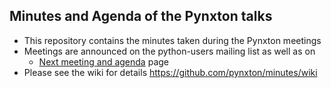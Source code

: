 Minutes and Agenda of the Pynxton talks
-------------------------------------------

- This repository contains the minutes taken during the Pynxton meetings
- Meetings are announced on the python-users mailing list as well as on 
  - [Next meeting and agenda](https://github.com/pynxton/minutes/wiki/Next-meeting) page 
- Please see the wiki for details https://github.com/pynxton/minutes/wiki

